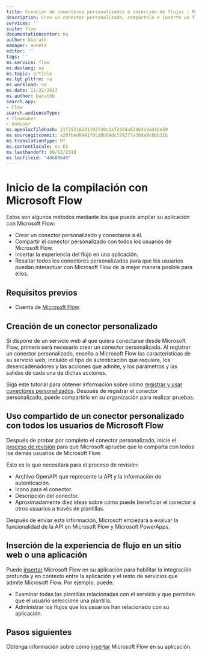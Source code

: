 ```yaml
---
title: Creación de conectores personalizados e inserción de flujos | Microsoft Docs
description: Cree un conector personalizado, compártalo e inserte un flujo, entre otras operaciones.
services: ''
suite: flow
documentationcenter: na
author: bbarath
manager: anneta
editor: ''
tags: ''
ms.service: flow
ms.devlang: na
ms.topic: article
ms.tgt_pltfrm: na
ms.workload: na
ms.date: 11/22/2017
ms.author: barathb
search.app:
- Flow
search.audienceType:
- flowmaker
- enduser
ms.openlocfilehash: 21f35216231193f40c1a723dda62bb3a2ad1be59
ms.sourcegitcommit: a20fbed9941f0cd8b69dc579277a30da9c8bb31b
ms.translationtype: HT
ms.contentlocale: es-ES
ms.lasthandoff: 09/12/2018
ms.locfileid: "44689649"
---
```

# <a name="start-to-build-with-microsoft-flow"></a>Inicio de la compilación con Microsoft Flow

Estos son algunos métodos mediante los que puede ampliar su aplicación con Microsoft Flow:

* Crear un conector personalizado y conectarse a él.
* Compartir el conector personalizado con todos los usuarios de Microsoft Flow.
* Insertar la experiencia del flujo en una aplicación.
* Resaltar todos los conectores personalizados para que los usuarios puedan interactuar con Microsoft Flow de la mejor manera posible para ellos.

## <a name="prerequisites"></a>Requisitos previos

* Cuenta de [Microsoft Flow](https://flow.microsoft.com).

## <a name="create-a-custom-connector"></a>Creación de un conector personalizado

Si dispone de un servicio web al que quiera conectarse desde Microsoft Flow, primero será necesario crear un conector personalizado. Al registrar un conector personalizado, enseña a Microsoft Flow las características de su servicio web, incluido el tipo de autenticación que requiere, los desencadenadores y las acciones que admite, y los parámetros y las salidas de cada una de dichas acciones.

Siga este tutorial para obtener información sobre cómo [registrar y usar conectores personalizados](https://powerapps.microsoft.com/tutorials/register-custom-api/). Después de registrar el conector personalizado, puede compartirlo en su organización para realizar pruebas.

## <a name="share-a-custom-connector-with-all-microsoft-flow-users"></a>Uso compartido de un conector personalizado con todos los usuarios de Microsoft Flow

Después de probar por completo el conector personalizado, inicie el [proceso de revisión](https://flow.microsoft.com/blog/calling-all-saas-apps-now-you-can-build-your-own-connector-for-flow-and-logic-apps/) para que Microsoft apruebe que lo comparta con todos los demás usuarios de Microsoft Flow.

Esto es lo que necesitará para el proceso de revisión:

* Archivo OpenAPI que represente la API y la información de autenticación.
* Icono para el conector.
* Descripción del conector.
* Aproximadamente diez ideas sobre cómo puede beneficiar el conector a otros usuarios a través de plantillas.

Después de enviar esta información, Microsoft empezará a evaluar la funcionalidad de la API en Microsoft Flow y Microsoft PowerApps.

## <a name="embed-the-flow-experience-into-your-website-or-app"></a>Inserción de la experiencia de flujo en un sitio web o una aplicación

Puede [insertar](developer/embed-flow-dev.md) Microsoft Flow en su aplicación para habilitar la integración profunda y en contexto entre la aplicación y el resto de servicios que admite Microsoft Flow. Por ejemplo, puede:

* Examinar todas las plantillas relacionadas con el servicio y que permiten que el usuario seleccione una plantilla.
* Administrar los flujos que los usuarios han relacionado con su aplicación.

## <a name="next-steps"></a>Pasos siguientes

Obtenga información sobre cómo [insertar](developer/embed-flow-dev.md) Microsoft Flow en su aplicación.
